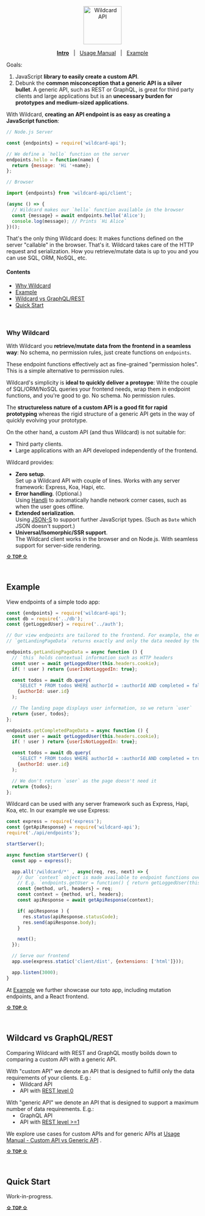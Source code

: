 <!---






    WARNING, READ THIS.
    This is a computed file. Do not edit.
    Edit `/docs/intro.template.md` instead.












    WARNING, READ THIS.
    This is a computed file. Do not edit.
    Edit `/docs/intro.template.md` instead.












    WARNING, READ THIS.
    This is a computed file. Do not edit.
    Edit `/docs/intro.template.md` instead.












    WARNING, READ THIS.
    This is a computed file. Do not edit.
    Edit `/docs/intro.template.md` instead.












    WARNING, READ THIS.
    This is a computed file. Do not edit.
    Edit `/docs/intro.template.md` instead.






-->
<p align="center">
  <a href="/../../#readme">
    <img src="https://github.com/brillout/wildcard-api/raw/master/docs/images/logo.svg?sanitize=true" height=100 alt="Wildcard API"/>
  </a>
</p>
<p align='center'><a href="/../../#readme"><b>Intro</b></a> &nbsp; | &nbsp; <a href="/docs/usage-manual.md#readme">Usage Manual</a> &nbsp; | &nbsp; <a href="/example/#readme">Example</a></p>

Goals:
 1. JavaScript **library to easily create a custom API**.
 2. Debunk the **common misconception that a generic API is a silver bullet**.
    A generic API, such as REST or GraphQL, is great for third party clients and large applications
    but is an **unecessary burden for prototypes and medium-sized applications**.

With Wildcard,
**creating an API endpoint is as easy as creating a JavaScript function**:

~~~js
// Node.js Server

const {endpoints} = require('wildcard-api');

// We define a `hello` function on the server
endpoints.hello = function(name) {
  return {message: 'Hi '+name};
};
~~~

~~~js
// Browser

import {endpoints} from 'wildcard-api/client';

(async () => {
  // Wildcard makes our `hello` function available in the browser
  const {message} = await endpoints.hello('Alice');
  console.log(message); // Prints `Hi Alice`
})();
~~~

That's the only thing Wildcard does:
It makes functions defined on the server "callable" in the browser.
That's it.
Wildcard takes care of the HTTP request and serialization.
How you retrieve/mutate data is up to you and
you can use SQL, ORM, NoSQL, etc.

#### Contents

 - [Why Wildcard](#why-wildcard)
 - [Example](#example)
 - [Wildcard vs GraphQL/REST](#wildcard-vs-graphqlrest)
 - [Quick Start](#quick-start)


<br/>

### Why Wildcard

With Wildcard you
**retrieve/mutate data from the frontend in a seamless way**:
No schema,
no permission rules,
just create functions on `endpoints`.

These endpoint functions effectively act as fine-grained "permission holes".
This is a simple alternative to permission rules.

Wildcard's simplicity is **ideal to quickly deliver a protoype**:
Write the couple of SQL/ORM/NoSQL queries your frontend needs,
wrap them in endpoint functions,
and you're good to go.
No schema.
No permission rules.

The **structureless nature of a custom API is a good fit for rapid prototyping**
whereas the rigid structure of a generic API
gets in the way of quickly evolving your prototype.

On the other hand, a custom API (and thus Wildcard) is not suitable for:
 - Third party clients.
 - Large applications with an API developed independently of the frontend.

Wildcard provides:
 - **Zero setup**.
   <br/>
   Set up a Wildcard API with couple of lines.
   Works with any server framework: Express, Koa, Hapi, etc.
 - **Error handling**. (Optional.)
   <br/>
   Using [Handli](https://github.com/brillout/handli) to automatically handle network corner cases,
   such as when the user goes offline.
 - **Extended serialization**.
   <br/>
   Using [JSON-S](https://github.com/brillout/json-s) to support further JavaScript types.
   (Such as `Date` which JSON doesn't support.)
 - **Universal/Isomorphic/SSR support**.
   <br/>
   The Wildcard client works in the browser and on Node.js.
   With seamless support for
   server-side rendering.

<b><sub><a href="#contents">&#8679; TOP  &#8679;</a></sub></b>

<br/>



## Example

View endpoints of a simple todo app:

~~~js
const {endpoints} = require('wildcard-api');
const db = require('../db');
const {getLoggedUser} = require('../auth');

// Our view endpoints are tailored to the frontend. For example, the endpoint
// `getLandingPageData` returns exactly and only the data needed by the landing page

endpoints.getLandingPageData = async function () {
  // `this` holds contextual information such as HTTP headers
  const user = await getLoggedUser(this.headers.cookie);
  if( ! user ) return {userIsNotLoggedIn: true};

  const todos = await db.query(
    `SELECT * FROM todos WHERE authorId = :authorId AND completed = false;`,
    {authorId: user.id}
  );

  // The landing page displays user information, so we return `user`
  return {user, todos};
};

endpoints.getCompletedPageData = async function () {
  const user = await getLoggedUser(this.headers.cookie);
  if( ! user ) return {userIsNotLoggedIn: true};

  const todos = await db.query(
    `SELECT * FROM todos WHERE authorId = :authorId AND completed = true;`,
    {authorId: user.id}
  );

  // We don't return `user` as the page doesn't need it
  return {todos};
};
~~~

Wildcard can be used with any server framework such as Express, Hapi, Koa, etc.
In our example we use Express:

~~~js
const express = require('express');
const {getApiResponse} = require('wildcard-api');
require('./api/endpoints');

startServer();

async function startServer() {
  const app = express();

  app.all('/wildcard/*' , async(req, res, next) => {
    // Our `context` object is made available to endpoint functions over `this`.
    // E.g. `endpoints.getUser = function() { return getLoggedUser(this.headers) }`.
    const {method, url, headers} = req;
    const context = {method, url, headers};
    const apiResponse = await getApiResponse(context);

    if( apiResponse ) {
      res.status(apiResponse.statusCode);
      res.send(apiResponse.body);
    }

    next();
  });

  // Serve our frontend
  app.use(express.static('client/dist', {extensions: ['html']}));

  app.listen(3000);
}
~~~

At [Example](/example/#readme)
we further showcase our toto app,
including mutation endpoints,
and a React frontend.


<b><sub><a href="#contents">&#8679; TOP  &#8679;</a></sub></b>

<br/>






## Wildcard vs GraphQL/REST

Comparing Wildcard with REST and GraphQL mostly boilds down to comparing a custom API with a generic API.

With "custom API" we denote an API that is designed to fulfill only the data requirements of your clients.
E.g.:
<br/> &nbsp; &nbsp; &bull; &nbsp; Wildcard API
<br/> &nbsp; &nbsp; &bull; &nbsp; API with [REST level 0](https://martinfowler.com/articles/richardsonMaturityModel.html#level0)

With "generic API" we denote an API that is designed to support a maximum number of data requirements.
E.g.:
<br/> &nbsp; &nbsp; &bull; &nbsp; GraphQL API
<br/> &nbsp; &nbsp; &bull; &nbsp; API with [REST level >=1](https://martinfowler.com/articles/richardsonMaturityModel.html#level1)

We explore use cases for custom APIs and for generic APIs at
[Usage Manual - Custom API vs Generic API](/docs/usage-manual.md#custom-api-vs-generic-api)
.

<b><sub><a href="#contents">&#8679; TOP  &#8679;</a></sub></b>

<br/>









## Quick Start

Work-in-progress.

<b><sub><a href="#contents">&#8679; TOP  &#8679;</a></sub></b>

<br/>





<!---






    WARNING, READ THIS.
    This is a computed file. Do not edit.
    Edit `/docs/intro.template.md` instead.












    WARNING, READ THIS.
    This is a computed file. Do not edit.
    Edit `/docs/intro.template.md` instead.












    WARNING, READ THIS.
    This is a computed file. Do not edit.
    Edit `/docs/intro.template.md` instead.












    WARNING, READ THIS.
    This is a computed file. Do not edit.
    Edit `/docs/intro.template.md` instead.












    WARNING, READ THIS.
    This is a computed file. Do not edit.
    Edit `/docs/intro.template.md` instead.






-->
